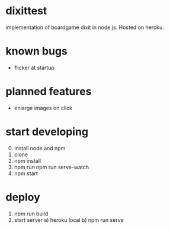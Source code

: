 # dixittest
implementation of boardgame dixit in node.js. Hosted on heroku.

# known bugs
- flicker at startup


# planned features
- enlarge images on click

# start developing 
0. install node and npm
1. clone
2. npm install
3. npm run npm run serve-watch
4. npm start

# deploy
1. npm run build
2. start server
  a) heroku local
  b) npm run serve

